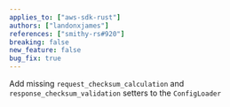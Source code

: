 ```yaml
---
applies_to: ["aws-sdk-rust"]
authors: ["landonxjames"]
references: ["smithy-rs#920"]
breaking: false
new_feature: false
bug_fix: true
---
```


Add missing `request_checksum_calculation` and `response_checksum_validation` setters to the `ConfigLoader`
